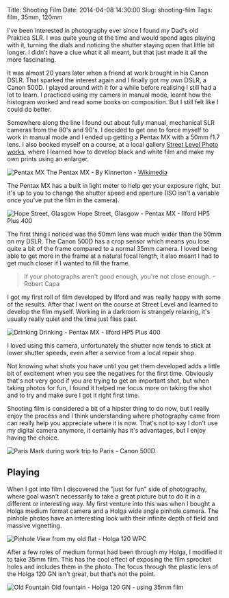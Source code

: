 Title: Shooting Film
Date: 2014-04-08 14:30:00
Slug: shooting-film
Tags: film, 35mm, 120mm

I've been interested in photography ever since I found my Dad's old Praktica SLR. I was quite young at the time and would spend ages playing with it, turning the dials and noticing the shutter staying open that little bit longer. I didn't have a clue what it all meant, but that just made it all the more fascinating.

It was almost 20 years later when a friend at work brought in his Canon DSLR. That sparked the interest again and I finally got my own DSLR, a Canon 500D.  I played around with it for a while before realising I still had a lot to learn. I practiced using my camera in manual mode, learnt how the histogram worked and read some books on composition. But I still felt like I could do better.

Somewhere along the line I found out about fully manual, mechanical SLR cameras from the 80's and 90's. I decided to get one to force myself to work in manual mode and I ended up getting a Pentax MX with a 50mm f1.7 lens.  I also booked myself on a course, at a local gallery [Street Level Photo works][1], where I learned how to develop black and white film and make my own prints using an enlarger.

![Pentax MX][2] The Pentax MX - By Kinnerton - [Wikimedia][5]

The Pentax MX has a built in light meter to help get your exposure right, but it's up to you to change the shutter speed and aperture (ISO isn't a variable once you've put the film in the camera). 

![Hope Street, Glasgow][3] Hope Street, Glasgow - Pentax MX - Ilford HP5 Plus 400

The first thing I noticed was the 50mm lens was much wider than the 50mm on my DSLR. The Canon 500D has a crop sensor which means you lose quite a bit of the frame compared to a normal 35mm camera. I loved being able to get more in the frame at a natural focal length, it also meant I had to get much closer if I wanted to fill the frame.

> If your photographs aren't good enough, you're not close enough. - Robert Capa

I got my first roll of film developed by Ilford and was really happy with some of the results. After that I went on the course at Street Level and learned to develop the film myself. Working in a darkroom is strangely relaxing, it's usually really quiet and the time just flies past.

![Drinking][4] Drinking - Pentax MX - Ilford HP5 Plus 400

I loved using this camera, unfortunately the shutter now tends to stick at lower shutter speeds, even after a service from a local repair shop.

Not knowing what shots you have until you get them developed adds a little bit of excitement when you see the negatives for the first time. Obviously that's not very good if you are trying to get an important shot, but when taking photos for fun, I found it helped me focus more on taking the shot and to try and make sure I got it right first time.

Shooting film is considered a bit of a hipster thing to do now, but I really enjoy the process and I think understanding where photography came from can really help you appreciate where it is now.  That's not to say I don't use my digital camera anymore, it certainly has it's advantages, but I enjoy having the choice.

![Paris][5] Mark during work trip to Paris - Canon 500D

## Playing

When I got into film I discovered the "just for fun" side of photography, where goal wasn't necessarily to take a great picture but to do it in a different or interesting way.  My first venture into this was when I bought a Holga medium format camera and a Holga wide angle pinhole camera. The pinhole photos have an interesting look with their infinite depth of field and massive vignetting.

![Pinhole][7] View from my old flat - Holga 120 WPC

After a few roles of medium format had been through my Holga, I modified it to take 35mm film. This has the cool effect of exposing the film sprocket holes and includes them in the photo.  The focus through the plastic lens of the Holga 120 GN isn't great, but that's not the point.

![Old Fountain][8] Old fountain - Holga 120 GN - using 35mm film


[1]: http://www.streetlevelphotoworks.org/ "Street Level Photo works"
[2]: /images/shooting-film/pentax-mx.jpg "Pentax MX - by Kinnerton (wikimedia)"
[3]: /images/shooting-film/hope-street-glasgow.jpg "Hope Street, Glasgow"
[4]: /images/shooting-film/drinking.jpg "Drinking"
[5]: /images/shooting-film/paris.jpg "Paris"
[6]: http://commons.wikimedia.org/wiki/File%3AMyPentax.JPG "Pentax MX - By Kinnerton - Wikimedia"
[7]: /images/shooting-film/glasgow-pinhole.jpg "Pinhole"
[8]: /images/shooting-film/old-fountain.jpg "Old Fountain"

